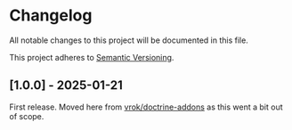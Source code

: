 # Changelog
All notable changes to this project will be documented in this file.

This project adheres to [Semantic Versioning](https://semver.org/spec/v2.0.0.html).


## [1.0.0] - 2025-01-21

First release. Moved here from [vrok/doctrine-addons](https://github.com/j-schumann/doctrine-addons)
as this went a bit out of scope.
